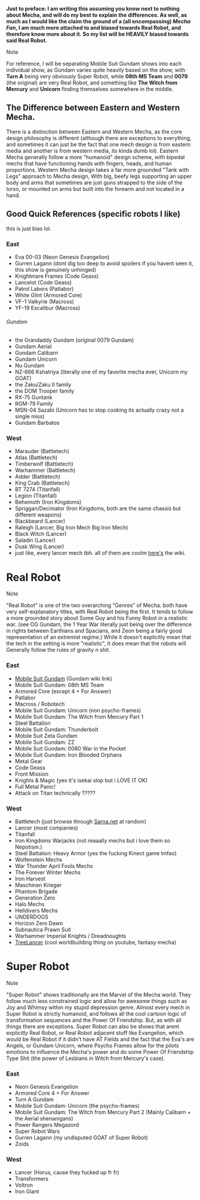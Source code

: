 **Just to preface: I am writing this assuming you know next to nothing about Mecha, and will do my best to explain the differences. As well, as much as I would like the claim the ground of a (all encompassing) *Mecha Fan*, I am much more attached to and biased towards Real Robot, and therefore know more about it. So my list will be HEAVILY biased towards said Real Robot.**

>[!note] 
>For reference, I will be separating Mobile Suit Gundam shows into each individual show, as Gundam varies quite heavily based on the show, with **Turn A** being very obviously Super Robot, while **08th MS Team** and **0079** (the original) are very Real Robot, and something like **The Witch from Mercury** and **Unicorn** finding themselves somewhere in the middle.

## The Difference between Eastern and Western Mecha.

There is a distinction between Eastern and Western Mecha, as the core design philosophy is different (although there are exceptions to everything, and sometimes it can just be the fact that one mech design is from eastern media and another is from western media, its kinda dumb lol). Eastern Mecha generally follow a more "humanoid" design scheme, with bipedal mechs that have functioning hands with fingers, heads, and human proportions. Western Mecha design takes a far more grounded "Tank with Legs" approach to Mecha design, With big, beefy legs supporting an upper body and arms that sometimes are just guns strapped to the side of the torso, or mounted on arms but built into the forearm and not located in a hand.

## Good Quick References (specific robots I like)
this is just bias lol. 
### East

- Eva 00-03 (Neon Genesis Evangelion)
- Gurren Lagann (dont dig too deep to avoid spoilers if you havent seen it, this show is genuinely unhinged)
- Knightmare Frames (Code Geass)
- Lancelot (Code Geass)
- Patrol Labors (Patlabor)
- White Glint (Armored Core)
- VF-1 Valkyrie (Macross)
- YF-19 Excalibur (Macross)

###### Gundam
- the Grandaddy Gundam (original 0079 Gundam)
- Gundam Aerial
- Gundam Calibarn
- Gundam Unicorn
- Nu Gundam
- NZ-666 Kshatriya (literally one of my favorite mecha ever, Unicorn my GOAT)
- the Zaku/Zaku II family
- the DOM Trooper family
- RX-75 Guntank
- RGM-79 Family
- MSN-04 Sazabi (Unicorn has to stop cooking its actually crazy not a single miss)
- Gundam Barbatos


### West

- Marauder (Battletech)
- Atlas (Battletech)
- Timberwolf (Battletech)
- Warhammer (Battletech)
- Adder (Battletech)
- King Crab (Battletech)
- BT 7274 (Titanfall)
- Legion (Titanfall)
- Behemoth (Iron Kingdoms)
- Spriggan/Decimator (Iron Kingdoms, both are the same chassis but different weapons)
- Blackbeard (Lancer)
- Raleigh (Lancer, Big Iron Mech Big Iron Mech)
- Black Witch (Lancer)
- Saladin (Lancer)
- Dusk Wing (Lancer)
- just like, every lancer mech tbh. all of them are coolm [here's](https://lancer.wiki.gg/) the wiki.

# Real Robot

>[!note]
>"Real Robot" is one of the two overarching "Genres" of Mecha. both have very self-explanatory titles, with Real Robot being the first. It tends to follow a more grounded story about Some Guy and his Funny Robot in a realistic war. (see OG Gundam, the 1 Year War literally just being over the difference in rights between Earthians and Spacians, and Zeon being a fairly good representation of an extremist regime.) While it doesn't explicitly mean that the tech in the setting is more "realistic", it does mean that the robots will Generally follow the rules of gravity n shit. 

### East

- [Mobile Suit Gundam](https://gundam.fandom.com/wiki/The_Gundam_Wiki) (Gundam wiki link)
- Mobile Suit Gundam: 08th MS Team
- Armored Core (except 4 + For Answer)
- Patlabor
- Macross / Robotech
- Mobile Suit Gundam: Unicorn (non psycho-frames)
- Mobile Suit Gundam: The Witch from Mercury Part 1
- Steel Battalion
- Mobile Suit Gundam: Thunderbolt
- Mobile Suit Zeta Gundam
- Mobile Suit Gundam: ZZ
- Mobile Suit Gundam: 0080 War in the Pocket
- Mobile Suit Gundam: Iron Blooded Orphans
- Metal Gear
- Code Geass
- Front Mission
- Knights & Magic (yes it's isekai slop but i LOVE IT OK)
- Full Metal Panic!
- Attack on Titan technically ?????

### West

- Battletech (just browse through [Sarna.net](https://www.sarna.net/wiki/Category:BattleMechs) at random)
- Lancer (most companies)
- Titanfall
- Iron Kingdoms Warjacks (not reaaally mechs but i love them so Nepotism.)
- Steel Battalion: Heavy Armor (yes the fucking Kinect game lmfao)
- Wolfenstein Mechs
- War Thunder April Fools Mechs
- The Forever Winter Mechs
- Iron Harvest
- Maschinen Krieger
- Phantom Brigade
- Generation Zero
- Halo Mechs
- Helldivers Mechs
- UNDERDOGS
- Horizon Zero Dawn
- Subnautica Prawn Suit
- Warhammer Imperial Knights / Dreadnoughts
- [TreeLancer](https://www.youtube.com/watch?v=cvQ9FnLzOvc) (cool worldbuilding thing on youtube, fantasy mecha)


# Super Robot

>[!note]
>"Super Robot" shows traditionally are the Marvel of the Mecha world. They follow much less constrained logic and allow for awesome things such as Joy and Whimsy within my stupid depression genre. Almost every mech in Super Robot is strictly humanoid, and follows all the cool cartoon logic of transformation sequences and the Power Of Friendship. But, as with all things there are exceptions. Super Robot can also be shows that arent explicitly Real Robot, or Real Robot adjacent stuff like Evangelion, which would be Real Robot if it didn't have AT Fields and the fact that the Eva's are Angels, or Gundam Unicorn, where Psycho Frames allow for the pilots emotions to influence the Mecha's power and do some Power Of Friendship Type Shit (the power of Lesbians in Witch from Mercury's case).

### East

- Neon Genesis Evangelion
- Armored Core 4 + For Answer
- Turn A Gundam
- Mobile Suit Gundam: Unicorn (the psycho-frames)
- Mobile Suit Gundam: The Witch from Mercury Part 2 (Mainly Calibarn + the Aerial shenanigans)
- Power Rangers Megazord
- Super Robot Wars
- Gurren Lagann (my undisputed GOAT of Super Robot)
- Zoids


### West

- Lancer (Horus, cause they fucked up fr fr)
- Transformers
- Voltron
- Iron Giant
